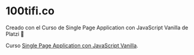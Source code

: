 # 100tifi.co

Creado con el Curso de Single Page Application con JavaScript Vanilla de Platzi :green_heart:

Curso [Single Page Application con JavaScript Vanilla](https://platzi.com/clases/spa-javascript/).

